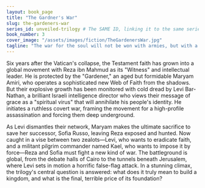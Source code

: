 ```yaml
---
layout: book_page
title: "The Gardner's War"
slug: the-gardeners-war
series_id: unveiled-trilogy # The SAME ID, linking it to the same series
book_number: 3
cover_image: "/assets/images/fiction/TheGardenersWar.jpg"
tagline: "The war for the soul will not be won with armies, but with a single, selfless sacrifice."
---
```

Six years after the Vatican's collapse, the Testament faith has grown into a global movement with Reza ibn Mahmud as its "Witness" and intellectual leader. He is protected by the "Gardener," an aged but formidable Maryam Amiri, who operates a sophisticated new Web of Faith from the shadows. But their explosive growth has been monitored with cold dread by Levi Bar-Nathan, a brilliant Israeli intelligence director who views their message of grace as a "spiritual virus" that will annihilate his people's identity. He initiates a ruthless covert war, framing the movement for a high-profile assassination and forcing them deep underground.

As Levi dismantles their network, Maryam makes the ultimate sacrifice to save her successor, Sofia Russo, leaving Reza exposed and hunted. Now caught in a vise between two zealots—Levi, who wants to eradicate faith, and a militant pilgrim commander named Kael, who wants to impose it by force—Reza and Sofia must fight a new kind of war. The battleground is global, from the debate halls of Cairo to the tunnels beneath Jerusalem, where Levi sets in motion a horrific false-flag attack. In a stunning climax, the trilogy's central question is answered: what does it truly mean to build a kingdom, and what is the final, terrible price of its foundation?
